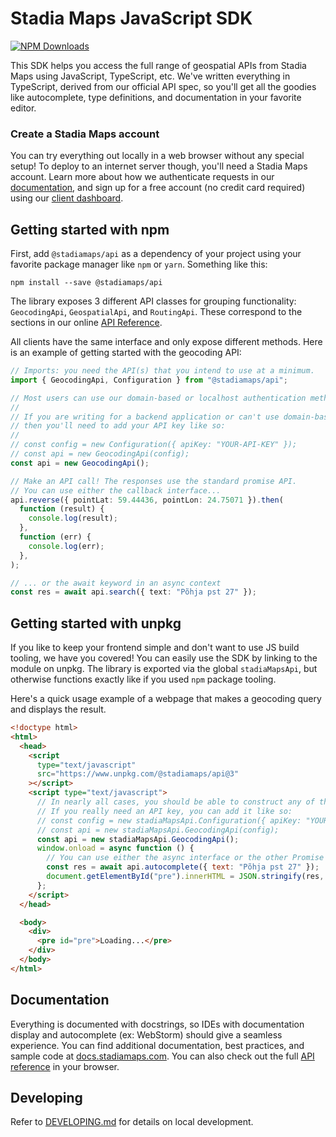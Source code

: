 # Stadia Maps JavaScript SDK

[![NPM Downloads](<https://img.shields.io/npm/dm/%40stadiamaps%2Fapi?style=for-the-badge&color=rgb(64%2C81%2C181)>)](https://www.npmjs.com/package/@stadiamaps/api)

This SDK helps you access the full range of geospatial APIs from Stadia Maps using JavaScript, TypeScript, etc.
We've written everything in TypeScript, derived from our official API spec, so you'll get all the goodies
like autocomplete, type definitions, and documentation in your favorite editor.

### Create a Stadia Maps account

You can try everything out locally in a web browser without any special setup!
To deploy to an internet server though, you'll need a Stadia Maps account.
Learn more about how we authenticate requests in our
[documentation](https://docs.stadiamaps.com/authentication/?utm_source=github&utm_campaign=sdk_readme&utm_content=typescript_readme),
and sign up for a free account (no credit card required)
using our [client dashboard](https://client.stadiamaps.com/signup/?utm_source=github&utm_campaign=sdk_readme&utm_content=typescript_readme).

## Getting started with npm

First, add `@stadiamaps/api` as a dependency of your project using your favorite package manager
like `npm` or `yarn`. Something like this:

```shell
npm install --save @stadiamaps/api
```

The library exposes 3 different API classes for grouping functionality: `GeocodingApi`,
`GeospatialApi`, and `RoutingApi`. These correspond to the sections in our online
[API Reference](https://docs.stadiamaps.com/api-reference/).

All clients have the same interface and only expose different methods. Here is an
example of getting started with the geocoding API:

```typescript
// Imports: you need the API(s) that you intend to use at a minimum.
import { GeocodingApi, Configuration } from "@stadiamaps/api";

// Most users can use our domain-based or localhost authentication methods (see https://docs.stadiamaps.com/authentication/).
//
// If you are writing for a backend application or can't use domain-based auth,
// then you'll need to add your API key like so:
//
// const config = new Configuration({ apiKey: "YOUR-API-KEY" });
// const api = new GeocodingApi(config);
const api = new GeocodingApi();

// Make an API call! The responses use the standard promise API.
// You can use either the callback interface...
api.reverse({ pointLat: 59.44436, pointLon: 24.75071 }).then(
  function (result) {
    console.log(result);
  },
  function (err) {
    console.log(err);
  },
);

// ... or the await keyword in an async context
const res = await api.search({ text: "Põhja pst 27" });
```

## Getting started with unpkg

If you like to keep your frontend simple and don't want to use JS build tooling, we have you covered! You can easily use
the SDK by linking to the module on unpkg. The library is exported via the global `stadiaMapsApi`, but otherwise
functions exactly like if you used `npm` package tooling.

Here's a quick usage example of a webpage that makes a geocoding query and displays the result.

```html
<!doctype html>
<html>
  <head>
    <script
      type="text/javascript"
      src="https://www.unpkg.com/@stadiamaps/api@3"
    ></script>
    <script type="text/javascript">
      // In nearly all cases, you should be able to construct any of the APIs as-is (see https://docs.stadiamaps.com/authentication/).
      // If you really need an API key, you can add it like so:
      // const config = new stadiaMapsApi.Configuration({ apiKey: "YOUR-API-KEY" });
      // const api = new stadiaMapsApi.GeocodingApi(config);
      const api = new stadiaMapsApi.GeocodingApi();
      window.onload = async function () {
        // You can use either the async interface or the other Promise API functions like .then; the choice is yours.
        const res = await api.autocomplete({ text: "Põhja pst 27" });
        document.getElementById("pre").innerHTML = JSON.stringify(res, null, 2);
      };
    </script>
  </head>

  <body>
    <div>
      <pre id="pre">Loading...</pre>
    </div>
  </body>
</html>
```

## Documentation

Everything is documented with docstrings,
so IDEs with documentation display and autocomplete (ex: WebStorm)
should give a seamless experience.
You can find additional documentation, best practices, and sample code at
[docs.stadiamaps.com](https://docs.stadiamaps.com/?utm_source=github&utm_campaign=sdk_readme&utm_content=typescript_readme).
You can also check out the full [API reference](https://docs.stadiamaps.com/api-reference/?utm_source=github&utm_campaign=sdk_readme&utm_content=typescript_readme)
in your browser.

## Developing

Refer to [DEVELOPING.md](https://github.com/stadiamaps/stadiamaps-api-ts/blob/main/DEVELOPING.md) for details on
local development.
